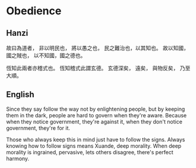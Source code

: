# Obedience

## Hanzi

故曰為道者，
非以明民也，
將以愚之也，
民之難治也，以其知也。
故以知國，國之賊也，
以不知國，國之德也。

恆知此兩者亦稽式也。
恆知稽式此謂玄德。
玄德深矣，
遠矣，
與物反矣，
乃至大順。

## English

Since they say follow the way
not by enlightening people,
but by keeping them in the dark,
people are hard to govern when they're aware.
Because when they notice government, they're against it,
when they don't notice government, they're for it.

Those who always keep this in mind just have to follow the signs.
Always knowing how to follow signs means Xuande, deep morality.
When deep morality is ingrained,
pervasive,
lets others disagree,
there's perfect harmony.
